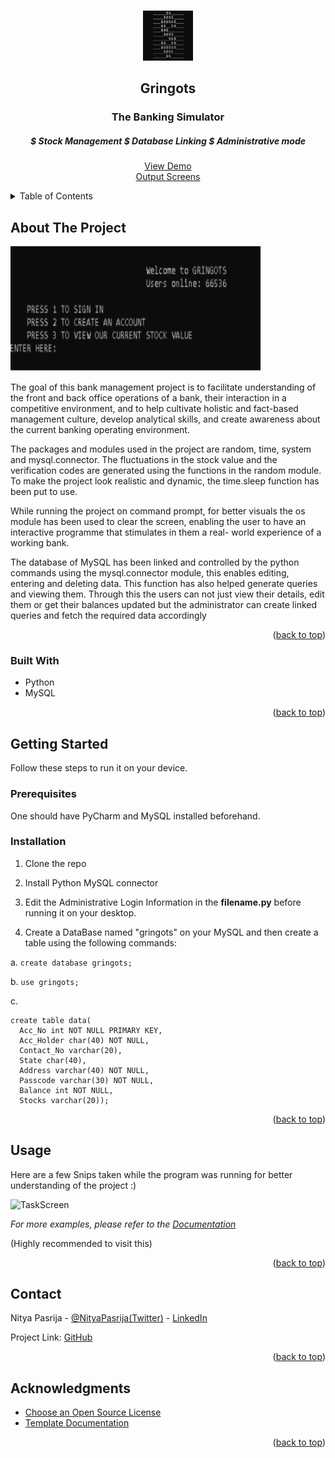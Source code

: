 <a name="readme-top"></a>

<!-- PROJECT LOGO -->
<br />
<div align="center">
  <a href="https://github.com/Nitya-Pasrija/Gringots-Bank_Simulator">
    <img src="images/logo.png" alt="Logo" width="80" height="80">
  </a>

  <h2 align="center">Gringots</h2>
  <h3 align="center">The Banking Simulator</h3>
  <h5 align="center">$ Stock Management     $ Database Linking      $ Administrative mode</h5>

  <p align="center">
    <a href="https://github.com/Nitya-Pasrija/Gringots-Bank_Simulator">View Demo</a>
    <br>
    <a href="https://drive.google.com/file/d/1vcm8MoYfaGdX1rQIYer--ApyaJVJX0zL/view?usp=sharing">Output Screens</a>
  </p>
</div>



<!-- TABLE OF CONTENTS -->
<details>
  <summary>Table of Contents</summary>
  <ol>
    <li>
      <a href="#about-the-project">About The Project</a>
      <ul>
        <li><a href="#built-with">Built With</a></li>
      </ul>
    </li>
    <li>
      <a href="#getting-started">Getting Started</a>
      <ul>
        <li><a href="#prerequisites">Prerequisites</a></li>
        <li><a href="#installation">Installation</a></li>
      </ul>
    </li>
    <li><a href="#usage">Usage</a></li>
    <li><a href="#license">License</a></li>
    <li><a href="#contact">Contact</a></li>
    <li><a href="#acknowledgments">Acknowledgments</a></li>
  </ol>
</details>



<!-- ABOUT THE PROJECT -->
## About The Project

<img src="images/homepage.jpg" alt="HomePage" width="400" height="200">

The goal of this bank management project is to facilitate understanding 
of the front and back office operations of a bank, their interaction in a 
competitive environment, and to help cultivate holistic and fact-based 
management culture, develop analytical skills, and create awareness 
about the current banking operating environment.

The packages and modules used in the project are random, time, system 
and mysql.connector. The fluctuations in the stock value and the 
verification codes are generated using the functions in the random 
module. To make the project look realistic and dynamic, the time.sleep 
function has been put to use.


While running the project on command prompt, for better visuals the os 
module has been used to clear the screen, enabling the user to have an 
interactive programme that stimulates in them a real- world experience 
of a working bank.


The database of MySQL has been linked and controlled by the python 
commands using the mysql.connector module, this enables editing, 
entering and deleting data. This function has also helped generate 
queries and viewing them. Through this the users can not just view their 
details, edit them or get their balances updated but the administrator can 
create linked queries and fetch the required data accordingly


<p align="right">(<a href="#readme-top">back to top</a>)</p>



### Built With

* Python
* MySQL

<p align="right">(<a href="#readme-top">back to top</a>)</p>



<!-- GETTING STARTED -->
## Getting Started
Follow these steps to run it on your device. 

### Prerequisites

One should have PyCharm and MySQL installed beforehand.

### Installation

1. Clone the repo
   
2. Install Python MySQL connector 
   
3. Edit the Administrative Login Information in the __filename.py__ before running it on your desktop. 

4. Create a DataBase named "gringots" on your MySQL and then create a table using the following commands:

a.
```create database gringots;```

b.
```use gringots;```

c.
```
create table data(
  Acc_No int NOT NULL PRIMARY KEY,
  Acc_Holder char(40) NOT NULL,
  Contact_No varchar(20),
  State char(40),
  Address varchar(40) NOT NULL,
  Passcode varchar(30) NOT NULL,
  Balance int NOT NULL,
  Stocks varchar(20));
```

<p align="right">(<a href="#readme-top">back to top</a>)</p>



<!-- USAGE EXAMPLES -->
## Usage

Here are a few Snips taken while the program was running for better understanding of the project :)


<img src="images/taskscreen.png" alt="TaskScreen" width="500" height="100">


_For more examples, please refer to the [Documentation](https://drive.google.com/file/d/1vcm8MoYfaGdX1rQIYer--ApyaJVJX0zL/view?usp=sharing)_

(Highly recommended to visit this)
<p align="right">(<a href="#readme-top">back to top</a>)</p>








<!-- CONTACT -->
## Contact

Nitya Pasrija - [@NityaPasrija(Twitter)](https://twitter.com/NityaPasrija) - [LinkedIn](www.linkedin.com/in/nitya-pasrija)

Project Link: [GitHub](https://github.com/Nitya-Pasrija/Gringots-Bank_Simulatore)

<p align="right">(<a href="#readme-top">back to top</a>)</p>



<!-- ACKNOWLEDGMENTS -->
## Acknowledgments


* [Choose an Open Source License](https://choosealicense.com)
* [Template Documentation](https://github.com/othneildrew/Best-README-Template)

<p align="right">(<a href="#readme-top">back to top</a>)</p>
